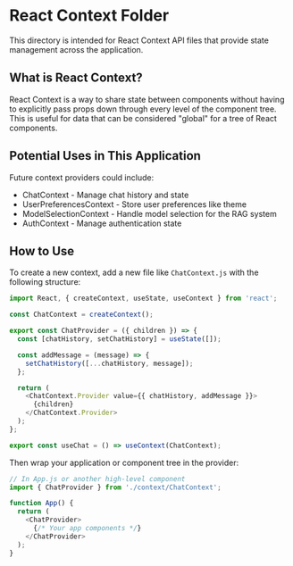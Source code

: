# React Context Folder

This directory is intended for React Context API files that provide state management across the application.

## What is React Context?

React Context is a way to share state between components without having to explicitly pass props down through every level of the component tree. This is useful for data that can be considered "global" for a tree of React components.

## Potential Uses in This Application

Future context providers could include:

- ChatContext - Manage chat history and state
- UserPreferencesContext - Store user preferences like theme
- ModelSelectionContext - Handle model selection for the RAG system
- AuthContext - Manage authentication state

## How to Use

To create a new context, add a new file like `ChatContext.js` with the following structure:

```javascript
import React, { createContext, useState, useContext } from 'react';

const ChatContext = createContext();

export const ChatProvider = ({ children }) => {
  const [chatHistory, setChatHistory] = useState([]);

  const addMessage = (message) => {
    setChatHistory([...chatHistory, message]);
  };

  return (
    <ChatContext.Provider value={{ chatHistory, addMessage }}>
      {children}
    </ChatContext.Provider>
  );
};

export const useChat = () => useContext(ChatContext);
```

Then wrap your application or component tree in the provider:

```javascript
// In App.js or another high-level component
import { ChatProvider } from './context/ChatContext';

function App() {
  return (
    <ChatProvider>
      {/* Your app components */}
    </ChatProvider>
  );
}
```

